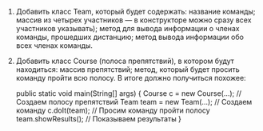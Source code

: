 1. Добавить класс Team, который будет содержать:
   название команды;
   массив из четырех участников — в конструкторе можно сразу всех участников указывать);
   метод для вывода информации о членах команды, прошедших дистанцию;
   метод вывода информации обо всех членах команды.
2. Добавить класс Course (полоса препятствий), в котором будут находиться:
   массив препятствий;
   метод, который будет просить команду пройти всю полосу.
   В итоге должно получиться похожее:
   
   public static void main(String[] args) {
   Course c = new Course(...); // Создаем полосу препятствий
   Team team = new Team(...); // Создаем команду
   c.doIt(team); // Просим команду пройти полосу
   team.showResults(); // Показываем результаты
   }